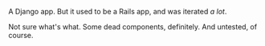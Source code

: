 A Django app. But it used to be a Rails app, and was iterated _a lot_.

Not sure what's what. Some dead components, definitely. And untested, of course.